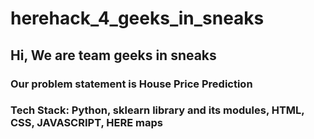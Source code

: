 # herehack_4_geeks_in_sneaks

## Hi, We are team geeks in sneaks
### Our problem statement is House Price Prediction
### Tech Stack: Python, sklearn library and its modules, HTML, CSS, JAVASCRIPT, HERE maps
